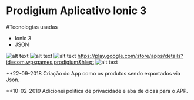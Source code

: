 

# Prodigium Aplicativo Ionic 3

#Tecnologias usadas
* Ionic 3
* JSON


![alt text](https://wpsgames.com.br/sites/prodigium/img/logo1.png)
![alt text](https://mir-s3-cdn-cf.behance.net/project_modules/max_1200/231b2a76609473.5c6eb296895dd.png)
![alt text](https://lh3.googleusercontent.com/cjsqrWQKJQp9RFO7-hJ9AfpKzbUb_Y84vXfjlP0iRHBvladwAfXih984olktDhPnFqyZ0nu9A5jvFwOEQPXzv7hr3ce3QVsLN8kQ2Ao=s0)
https://play.google.com/store/apps/details?id=com.wpsgames.prodigium&hl=pt
![alt text](https://www.bulksocialfanshop.com/image/cache/catalog/NEW1/googleratings-250x250.jpg)


**22-09-2018
Criação do App como os produtos sendo exportados via Json.

**10-02-2019
Adicionei política de privacidade e aba de dicas para o APP.
